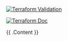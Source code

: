 

[![Terraform Validation](https://github.com/HappyPathway/terraform-aws-elasticache/actions/workflows/terraform.yaml/badge.svg)](https://github.com/HappyPathway/terraform-aws-elasticache/actions/workflows/terraform.yaml)


[![Terraform Doc](https://github.com/HappyPathway/terraform-aws-elasticache/actions/workflows/terraform-doc.yaml/badge.svg)](https://github.com/HappyPathway/terraform-aws-elasticache/actions/workflows/terraform-doc.yaml)

<!-- BEGIN_TF_DOCS -->
{{ .Content }}
<!-- END_TF_DOCS -->